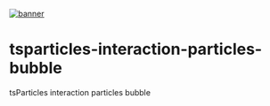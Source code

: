 [![banner](https://particles.js.org/images/banner2.png)](https://particles.js.org)

# tsparticles-interaction-particles-bubble

tsParticles interaction particles bubble
